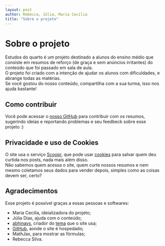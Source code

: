 ```yaml
---
layout: post
author: Rebecca, Júlia, Maria Cecília
title: "Sobre o projeto"
---
```

# Sobre o projeto
Estudos do quarto é um projeto destinado a alunos do ensino médio que consiste em resumos de reforço (de graça e sem anúncios irritantes) do conteúdo que foi passado em sala de aula.  
O projeto foi criado com a intenção de ajudar os alunos com dificuldades, e abrange todas as matérias.  
Se você gostou do nosso conteúdo, compartilha com a sua turma, isso nos ajuda bastante! 

## Como contribuir
Você pode acessar o [nosso GitHub](https://github.com/princessmortix/estudos-do-quarto) para contribuir com os resumos, sugerindo ideias e reportando problemas e seu feedbeck sobre esse projeto :)

## Privacidade e uso de Cookies
O site usa o serviço [Scoopr](https://www.soopr.co), que pode usar [cookies](https://www.techtudo.com.br/noticias/2018/10/o-que-sao-cookies-entenda-os-dados-que-os-sites-guardam-sobre-voce.ghtml) para salvar quem deu curtida nos posts, nada mais além disso.  
Não sabemos quem acessa o site, quem curte nossos resumos e nem mesmo coletamos seus dados para vender depois, simples como as coisas devem ser, certo?

## Agradecimentos
Esse projeto é possível graças a essas pessoas e softwares:
- Maria Cecilia, ideializadora do projeto;
- Júlia Dias, ajuda com o conteúdo;
- [abhinavs](https://www.abhinav.co), criador do [tema](https://github.com/abhinavs/moonwalk) que o site usa;
- [GitHub](https://github.com), aonde o site é hospedado;
- MathJax, para mostrar as fórmulas;
- Rebecca Silva.
